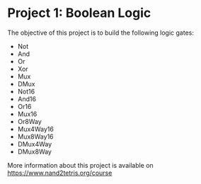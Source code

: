 # Project 1: Boolean Logic

The objective of this project is to build the following logic gates:
* Not
* And
* Or
* Xor
* Mux
* DMux
* Not16
* And16
* Or16
* Mux16
* Or8Way
* Mux4Way16
* Mux8Way16
* DMux4Way
* DMux8Way

More information about this project is available on https://www.nand2tetris.org/course
